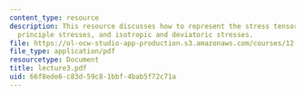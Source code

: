 ```yaml
---
content_type: resource
description: This resource discusses how to represent the stress tensor in terms of
  principle stresses, and isotropic and deviatoric stresses.
file: https://ol-ocw-studio-app-production.s3.amazonaws.com/courses/12-520-geodynamics-fall-2006/66f8ede6c83d59c81bbf4bab5f72c71a_lecture3.pdf
file_type: application/pdf
resourcetype: Document
title: lecture3.pdf
uid: 66f8ede6-c83d-59c8-1bbf-4bab5f72c71a
---
```

